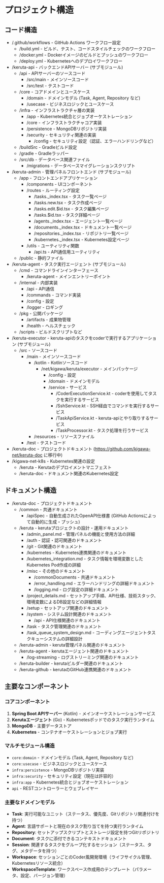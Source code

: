 # プロジェクト構造

## コード構造

* /.github/workflows - GitHub Actions ワークフロー設定
  * /build.yml - ビルド、テスト、コードスタイルチェックのワークフロー
  * /docker.yml - Dockerイメージのビルドとプッシュのワークフロー
  * /deploy.yml - Kubernetesへのデプロイワークフロー
* /keruta-api - バックエンドAPIサーバー (サブモジュール)
  * /api - APIサーバーのソースコード
    * /src/main - メインソースコード
    * /src/test - テストコード
  * /core - コアドメインとユースケース
    * /domain - ドメインモデル (Task, Agent, Repository など)
    * /usecase - ビジネスロジックとユースケース
  * /infra - インフラストラクチャ層の実装
    * /app - Kubernetes統合とジョブオーケストレーション
    * /core - インフラストラクチャコア実装
    * /persistence - MongoDBリポジトリ実装
    * /security - セキュリティ関連の実装
      * /config - セキュリティ設定（認証、エラーハンドリングなど）
  * /buildSrc - Gradleビルド設定
  * /gradle - Gradleラッパー
  * /src/db - データベース関連ファイル
    * /migrations - データベースマイグレーションスクリプト
* /keruta-admin - 管理パネルフロントエンド (サブモジュール)
  * /app - フロントエンドアプリケーション
    * /components - UIコンポーネント
    * /routes - ルーティング設定
      * /tasks._index.tsx - タスク一覧ページ
      * /tasks.new.tsx - タスク作成ページ
      * /tasks.edit.$id.tsx - タスク編集ページ
      * /tasks.$id.tsx - タスク詳細ページ
      * /agents._index.tsx - エージェント一覧ページ
      * /documents._index.tsx - ドキュメント一覧ページ
      * /repositories._index.tsx - リポジトリ一覧ページ
      * /kubernetes._index.tsx - Kubernetes設定ページ
    * /utils - ユーティリティ関数
      * /api.ts - API通信用ユーティリティ
  * /public - 静的ファイル
* /keruta-agent - タスク実行エージェント (サブモジュール)
  * /cmd - コマンドラインインターフェース
    * /keruta-agent - メインエントリーポイント
  * /internal - 内部実装
    * /api - API通信
    * /commands - コマンド実装
    * /config - 設定
    * /logger - ロギング
  * /pkg - 公開パッケージ
    * /artifacts - 成果物管理
    * /health - ヘルスチェック
  * /scripts - ビルドスクリプトなど
* /keruta-executor - keruta-apiのタスクをcoderで実行するアプリケーション (サブモジュール)
  * /src - ソースコード
    * /main - メインソースコード
      * /kotlin - Kotlinソースコード
        * /net/kigawa/keruta/executor - メインパッケージ
          * /config - 設定
          * /domain - ドメインモデル
          * /service - サービス
            * /CoderExecutionService.kt - coderを使用してタスクを実行するサービス
            * /SshService.kt - SSH経由でコマンドを実行するサービス
            * /TaskApiService.kt - keruta-apiとやり取りするサービス
            * /TaskProcessor.kt - タスク処理を行うサービス
      * /resources - リソースファイル
    * /test - テストコード
* /keruta-doc - プロジェクトドキュメント (https://github.com/kigawa-net/keruta-doc に移行中)
* /kigawa-net-k8s - Kubernetes関連の設定
  * /keruta - Kerutaのデプロイメントマニフェスト
  * /keruta-doc - ドキュメント関連のKubernetes設定

## ドキュメント構造

* /keruta-doc - プロジェクトドキュメント
  * /common - 共通ドキュメント
    * /apiSpec - 自動生成されたOpenAPI仕様書 (GitHub Actionsによって自動的に生成・プッシュ)
  * /keruta - kerutaプロジェクトの設計・運用ドキュメント
    * /admin_panel.md - 管理パネルの機能と使用方法の詳細
    * /auth - 認証・認可関連のドキュメント
    * /git - Git関連のドキュメント
    * /kubernetes - Kubernetes連携関連のドキュメント
    * /kubernetes_integration.md - タスク情報を環境変数としたKubernetes Pod作成の詳細
    * /misc - その他のドキュメント
      * /commonDocuments - 共通ドキュメント
      * /error_handling.md - エラーハンドリングの詳細ドキュメント
      * /logging.md - ログ設定の詳細ドキュメント
    * /project_details.md - セットアップ手順、API仕様、技術スタック、環境変数によるDB設定などの詳細情報
    * /setup - セットアップ関連のドキュメント
    * /system - システム設計関連のドキュメント
      * /api - API仕様関連のドキュメント
    * /task - タスク管理関連のドキュメント
    * /task_queue_system_design.md - コーディングエージェントタスクキューシステムの詳細設計
  * /keruta-admin - keruta管理パネル関連のドキュメント
  * /keruta-agent - kerutaエージェント関連のドキュメント
    * /log-streaming - ログストリーミング関連のドキュメント
  * /keruta-builder - kerutaビルダー関連のドキュメント
  * /keruta-github - kerutaのGitHub連携関連のドキュメント

## 主要なコンポーネント

### コアコンポーネント
1. **Spring Boot APIサーバー** (Kotlin) - メインオーケストレーションサービス
2. **Kerutaエージェント** (Go) - Kubernetesポッドでのタスク実行ランタイム
3. **MongoDB** - 主要データストア
4. **Kubernetes** - コンテナオーケストレーションとジョブ実行

### マルチモジュール構造
- `core:domain` - ドメインモデル (Task, Agent, Repository など)
- `core:usecase` - ビジネスロジックとユースケース
- `infra:persistence` - MongoDBリポジトリ実装
- `infra:security` - セキュリティ設定（現在は許容的）
- `infra:app` - Kubernetes統合とジョブオーケストレーション
- `api` - RESTコントローラーとウェブレイヤー

### 主要なドメインモデル
- **Task**: 実行可能なユニット（ステータス、優先度、Gitリポジトリ関連付けを持つ）
- **Agent**: 言語サポートと現在のタスク割り当てを持つ実行ランタイム
- **Repository**: セットアップスクリプトとストレージ設定を持つGitリポジトリ
- **Document**: タスクに添付できるコンテキストドキュメント
- **Session**: 関連するタスクをグループ化するセッション（ステータス、タグ、メタデータを持つ）
- **Workspace**: セッションごとのCoder風開発環境（ライフサイクル管理、Kubernetesリソース統合）
- **WorkspaceTemplate**: ワークスペース作成用のテンプレート（パラメータ、設定、バージョン管理）
